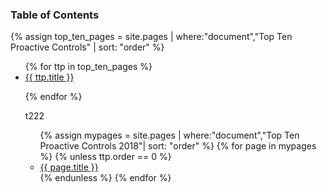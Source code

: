 ### Table of Contents

{% assign top_ten_pages = site.pages | where:"document","Top Ten Proactive Controls" | sort: "order" %}
<ul>
{% for ttp in top_ten_pages %}

<li><a href="www-project-proactive-controls/v3/en/{{ ttp.url }}">{{ ttp.title }}</a></li>

{% endfor %}

t222

<ul>
  {% assign mypages = site.pages | where:"document","Top Ten Proactive Controls 2018"| sort: "order" %}
    {% for page in mypages %}
    {% unless ttp.order == 0 %}
    <li><a href="{{ page.url | absolute_url }}">{{ page.title }}</a></li>
    {% endunless %}
    {% endfor %}
</ul>
</ul>